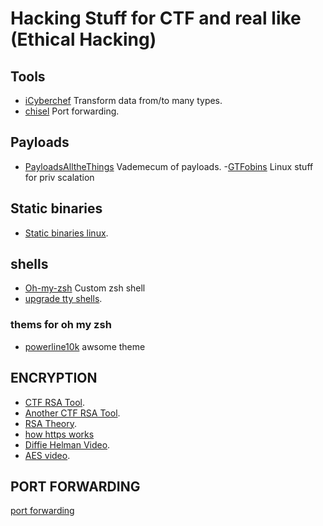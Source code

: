 # Hacking Stuff for CTF and real like (Ethical Hacking)

## Tools

 - [iCyberchef](https://gchq.github.io/CyberChef) Transform data from/to many types.
 - [chisel](https://github.com/jpillora/chisel) Port forwarding.


## Payloads

 - [PayloadsAlltheThings](https://github.com/swisskyrepo/PayloadsAllTheThings) Vademecum of payloads.
 -[GTFobins](https://gtfobins.github.io/) Linux stuff for priv scalation
 
 ## Static binaries
 
 - [Static binaries linux](https://github.com/andrew-d/static-binaries).

## shells
- [Oh-my-zsh](https://github.com/ohmyzsh/ohmyzsh) Custom zsh shell
- [upgrade tty shells](https://blog.ropnop.com/upgrading-simple-shells-to-fully-interactive-ttys).
### thems for oh my zsh
- [powerline10k](https://github.com/romkatv/powerlevel10k) awsome theme

## ENCRYPTION
- [CTF RSA Tool](https://github.com/Ganapati/RsaCtfTool).
- [Another CTF RSA Tool](https://github.com/ius/rsatool).
- [RSA Theory](https://muirlandoracle.co.uk/2020/01/29/rsa-encryption).
- [how https works](https://robertheaton.com/2014/03/27/how-does-https-actually-work/)
- [Diffie Helman Video](https://www.youtube.com/watch?v=NmM9HA2MQGI).
- [AES video](https://www.youtube.com/watch?v=O4xNJsjtN6E).

## PORT FORWARDING
[port forwarding](https://fumenoid.github.io/posts/port-forwarding)
